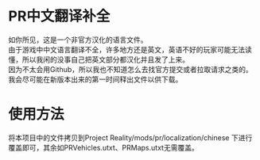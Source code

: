 # PR中文翻译补全
如你所见，这是一个非官方汉化的语言文件。<br>
由于游戏中中文语言翻译不全，许多地方还是英文，英语不好的玩家可能无法读懂，所以我闲的没事自己把英文部分都汉化并且发了上来。<br>
因为不太会用Github，所以我也不知道怎么去找官方提交或者拉取请求之类的。<br>
我会尽可能在新版本出来的第一时间释出文件以供下载。
# 使用方法
将本项目中的文件拷贝到Project Reality/mods/pr/localization/chinese 下进行覆盖即可，其余如PRVehicles.utxt、PRMaps.utxt无需覆盖。
